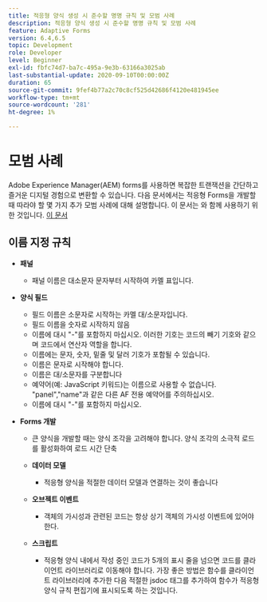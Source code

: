 ```yaml
---
title: 적응형 양식 생성 시 준수할 명명 규칙 및 모범 사례
description: 적응형 양식 생성 시 준수할 명명 규칙 및 모범 사례
feature: Adaptive Forms
version: 6.4,6.5
topic: Development
role: Developer
level: Beginner
exl-id: fbfc74d7-ba7c-495a-9e3b-63166a3025ab
last-substantial-update: 2020-09-10T00:00:00Z
duration: 65
source-git-commit: 9fef4b77a2c70c8cf525d42686f4120e481945ee
workflow-type: tm+mt
source-wordcount: '281'
ht-degree: 1%

---
```


# 모범 사례

Adobe Experience Manager(AEM) forms를 사용하면 복잡한 트랜잭션을 간단하고 즐거운 디지털 경험으로 변환할 수 있습니다. 다음 문서에서는 적응형 Forms을 개발할 때 따라야 할 몇 가지 추가 모범 사례에 대해 설명합니다. 이 문서는 와 함께 사용하기 위한 것입니다. [이 문서](https://helpx.adobe.com/experience-manager/6-3/forms/using/adaptive-forms-best-practices.html#Overview)

## 이름 지정 규칙

* **패널**
   * 패널 이름은 대소문자 문자부터 시작하여 카멜 표입니다.

* **양식 필드**
   * 필드 이름은 소문자로 시작하는 카멜 대/소문자입니다.
   * 필드 이름을 숫자로 시작하지 않음
   * 이름에 대시 &quot;-&quot;를 포함하지 마십시오. 이러한 기호는 코드의 빼기 기호와 같으며 코드에서 연산자 역할을 합니다.
   * 이름에는 문자, 숫자, 밑줄 및 달러 기호가 포함될 수 있습니다.
   * 이름은 문자로 시작해야 합니다.
   * 이름은 대/소문자를 구분합니다
   * 예약어(예: JavaScript 키워드)는 이름으로 사용할 수 없습니다. &quot;panel&quot;,&quot;name&quot;과 같은 다른 AF 전용 예약어를 주의하십시오.
   * 이름에 대시 &quot;-&quot;를 포함하지 마십시오.
* **Forms 개발**
   * 큰 양식을 개발할 때는 양식 조각을 고려해야 합니다. 양식 조각의 소극적 로드를 활성화하여 로드 시간 단축
   * **데이터 모델**
      * 적응형 양식을 적절한 데이터 모델과 연결하는 것이 좋습니다

   * **오브젝트 이벤트**
      * 객체의 가시성과 관련된 코드는 항상 상기 객체의 가시성 이벤트에 있어야 한다.
   * **스크립트**
      * 적응형 양식 내에서 작성 중인 코드가 5개의 표시 줄을 넘으면 코드를 클라이언트 라이브러리로 이동해야 합니다. 가장 좋은 방법은 함수를 클라이언트 라이브러리에 추가한 다음 적절한 jsdoc 태그를 추가하여 함수가 적응형 양식 규칙 편집기에 표시되도록 하는 것입니다.
